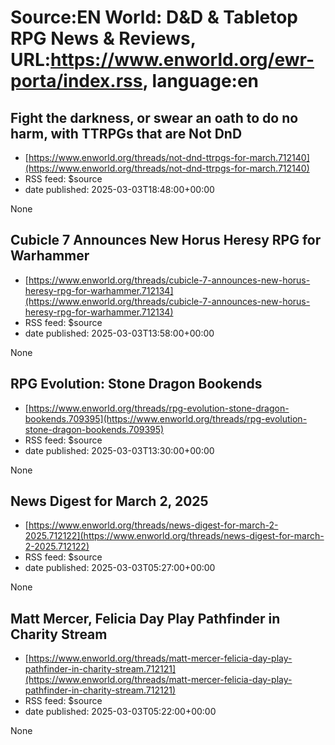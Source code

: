 # Source:EN World: D&D & Tabletop RPG News & Reviews, URL:https://www.enworld.org/ewr-porta/index.rss, language:en

## Fight the darkness, or swear an oath to do no harm, with TTRPGs that are Not DnD
 - [https://www.enworld.org/threads/not-dnd-ttrpgs-for-march.712140](https://www.enworld.org/threads/not-dnd-ttrpgs-for-march.712140)
 - RSS feed: $source
 - date published: 2025-03-03T18:48:00+00:00

None

## Cubicle 7 Announces New Horus Heresy RPG for Warhammer
 - [https://www.enworld.org/threads/cubicle-7-announces-new-horus-heresy-rpg-for-warhammer.712134](https://www.enworld.org/threads/cubicle-7-announces-new-horus-heresy-rpg-for-warhammer.712134)
 - RSS feed: $source
 - date published: 2025-03-03T13:58:00+00:00

None

## RPG Evolution: Stone Dragon Bookends
 - [https://www.enworld.org/threads/rpg-evolution-stone-dragon-bookends.709395](https://www.enworld.org/threads/rpg-evolution-stone-dragon-bookends.709395)
 - RSS feed: $source
 - date published: 2025-03-03T13:30:00+00:00

None

## News Digest for March 2, 2025
 - [https://www.enworld.org/threads/news-digest-for-march-2-2025.712122](https://www.enworld.org/threads/news-digest-for-march-2-2025.712122)
 - RSS feed: $source
 - date published: 2025-03-03T05:27:00+00:00

None

## Matt Mercer, Felicia Day Play Pathfinder in Charity Stream
 - [https://www.enworld.org/threads/matt-mercer-felicia-day-play-pathfinder-in-charity-stream.712121](https://www.enworld.org/threads/matt-mercer-felicia-day-play-pathfinder-in-charity-stream.712121)
 - RSS feed: $source
 - date published: 2025-03-03T05:22:00+00:00

None

